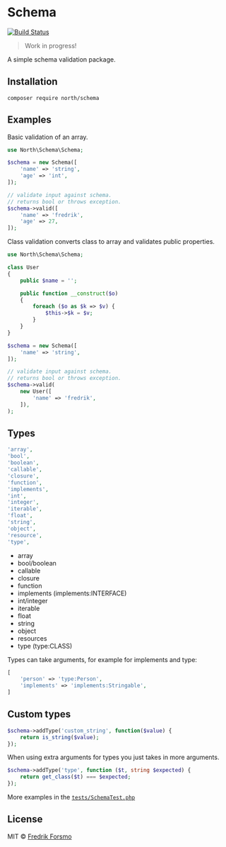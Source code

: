 # Schema

[![Build Status](https://travis-ci.org/northphp/schema.svg?branch=master)](https://travis-ci.org/northphp/schema)

> Work in progress!

A simple schema validation package.

## Installation

```
composer require north/schema
```

## Examples

Basic validation of an array.
```php
use North\Schema\Schema;

$schema = new Schema([
    'name' => 'string',
    'age' => 'int',
]);

// validate input against schema.
// returns bool or throws exception.
$schema->valid([
    'name' => 'fredrik',
    'age' => 27,
]);
```

Class validation converts class to array and validates public properties.
```php
use North\Schema\Schema;

class User
{
    public $name = '';

    public function __construct($o)
    {
        foreach ($o as $k => $v) {
            $this->$k = $v;
        }
    }
}

$schema = new Schema([
    'name' => 'string',
]);

// validate input against schema.
// returns bool or throws exception.
$schema->valid(
    new User([
        'name' => 'fredrik',
    ]),
);
```

## Types

```php
'array',
'bool',
'boolean',
'callable',
'closure',
'function',
'implements',
'int',
'integer',
'iterable',
'float',
'string',
'object',
'resource',
'type',
```

* array
* bool/boolean
* callable
* closure
* function
* implements (implements:INTERFACE)
* int/integer
* iterable
* float
* string
* object
* resources
* type (type:CLASS)

Types can take arguments, for example for implements and type:

```php
[
    'person' => 'type:Person',
    'implements' => 'implements:Stringable',
]
```

## Custom types

```php
$schema->addType('custom_string', function($value) {
    return is_string($value);
});
```

When using extra arguments for types you just takes in more arguments.

```php
$schema->addType('type', function ($t, string $expected) {
    return get_class($t) === $expected;
});
```

More examples in the [`tests/SchemaTest.php`](tests/SchemaTest.php)

## License

MIT © [Fredrik Forsmo](https://github.com/frozzare)

